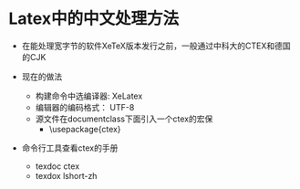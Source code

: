 # Latex中的中文处理方法
+ 在能处理宽字节的软件XeTeX版本发行之前，一般通过中科大的CTEX和德国的CJK
+ 现在的做法
  + 构建命令中选编译器: XeLatex
  + 编辑器的编码格式： UTF-8
  + 源文件在documentclass下面引入一个ctex的宏保
    + \usepackage{ctex}


+ 命令行工具查看ctex的手册
  + texdoc ctex
  + texdox lshort-zh

